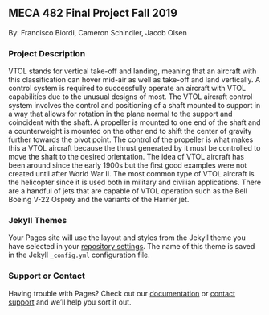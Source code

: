 ## MECA 482 Final Project Fall 2019



By: Francisco Biordi, Cameron Schindler, Jacob Olsen 








### Project Description 

VTOL stands for vertical take-off and landing, meaning that an aircraft with this classification can hover mid-air as well as take-off and land vertically. A control system is required to successfully operate an aircraft with VTOL capabilities due to the unusual designs of most. The VTOL aircraft control system involves the control and positioning of a shaft mounted to support in a way that allows for rotation in the plane normal to the support and coincident with the shaft. A propeller is mounted to one end of the shaft and a counterweight is mounted on the other end to shift the center of gravity further towards the pivot point. The control of the propeller is what makes this a VTOL aircraft because the thrust generated by it must be controlled to move the shaft to the desired orientation. The idea of VTOL aircraft has been around since the early 1900s but the first good examples were not created until after World War II. The most common type of VTOL aircraft is the helicopter since it is used both in military and civilian applications. There are a handful of jets that are capable of VTOL operation such as the Bell Boeing V-22 Osprey and the variants of the Harrier jet. 

### Jekyll Themes

Your Pages site will use the layout and styles from the Jekyll theme you have selected in your [repository settings](https://github.com/frankiebiordi/Meca482/settings). The name of this theme is saved in the Jekyll `_config.yml` configuration file.

### Support or Contact

Having trouble with Pages? Check out our [documentation](https://help.github.com/categories/github-pages-basics/) or [contact support](https://github.com/contact) and we’ll help you sort it out.
